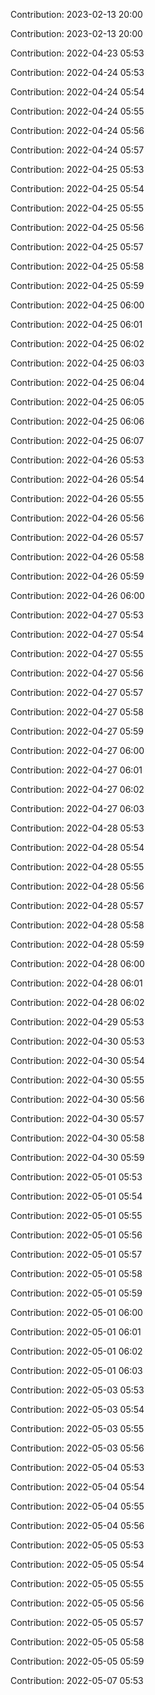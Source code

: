 Contribution: 2023-02-13 20:00

Contribution: 2023-02-13 20:00

Contribution: 2022-04-23 05:53

Contribution: 2022-04-24 05:53

Contribution: 2022-04-24 05:54

Contribution: 2022-04-24 05:55

Contribution: 2022-04-24 05:56

Contribution: 2022-04-24 05:57

Contribution: 2022-04-25 05:53

Contribution: 2022-04-25 05:54

Contribution: 2022-04-25 05:55

Contribution: 2022-04-25 05:56

Contribution: 2022-04-25 05:57

Contribution: 2022-04-25 05:58

Contribution: 2022-04-25 05:59

Contribution: 2022-04-25 06:00

Contribution: 2022-04-25 06:01

Contribution: 2022-04-25 06:02

Contribution: 2022-04-25 06:03

Contribution: 2022-04-25 06:04

Contribution: 2022-04-25 06:05

Contribution: 2022-04-25 06:06

Contribution: 2022-04-25 06:07

Contribution: 2022-04-26 05:53

Contribution: 2022-04-26 05:54

Contribution: 2022-04-26 05:55

Contribution: 2022-04-26 05:56

Contribution: 2022-04-26 05:57

Contribution: 2022-04-26 05:58

Contribution: 2022-04-26 05:59

Contribution: 2022-04-26 06:00

Contribution: 2022-04-27 05:53

Contribution: 2022-04-27 05:54

Contribution: 2022-04-27 05:55

Contribution: 2022-04-27 05:56

Contribution: 2022-04-27 05:57

Contribution: 2022-04-27 05:58

Contribution: 2022-04-27 05:59

Contribution: 2022-04-27 06:00

Contribution: 2022-04-27 06:01

Contribution: 2022-04-27 06:02

Contribution: 2022-04-27 06:03

Contribution: 2022-04-28 05:53

Contribution: 2022-04-28 05:54

Contribution: 2022-04-28 05:55

Contribution: 2022-04-28 05:56

Contribution: 2022-04-28 05:57

Contribution: 2022-04-28 05:58

Contribution: 2022-04-28 05:59

Contribution: 2022-04-28 06:00

Contribution: 2022-04-28 06:01

Contribution: 2022-04-28 06:02

Contribution: 2022-04-29 05:53

Contribution: 2022-04-30 05:53

Contribution: 2022-04-30 05:54

Contribution: 2022-04-30 05:55

Contribution: 2022-04-30 05:56

Contribution: 2022-04-30 05:57

Contribution: 2022-04-30 05:58

Contribution: 2022-04-30 05:59

Contribution: 2022-05-01 05:53

Contribution: 2022-05-01 05:54

Contribution: 2022-05-01 05:55

Contribution: 2022-05-01 05:56

Contribution: 2022-05-01 05:57

Contribution: 2022-05-01 05:58

Contribution: 2022-05-01 05:59

Contribution: 2022-05-01 06:00

Contribution: 2022-05-01 06:01

Contribution: 2022-05-01 06:02

Contribution: 2022-05-01 06:03

Contribution: 2022-05-03 05:53

Contribution: 2022-05-03 05:54

Contribution: 2022-05-03 05:55

Contribution: 2022-05-03 05:56

Contribution: 2022-05-04 05:53

Contribution: 2022-05-04 05:54

Contribution: 2022-05-04 05:55

Contribution: 2022-05-04 05:56

Contribution: 2022-05-05 05:53

Contribution: 2022-05-05 05:54

Contribution: 2022-05-05 05:55

Contribution: 2022-05-05 05:56

Contribution: 2022-05-05 05:57

Contribution: 2022-05-05 05:58

Contribution: 2022-05-05 05:59

Contribution: 2022-05-07 05:53

